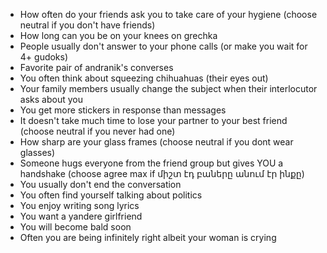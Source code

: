 - How often do your friends ask you to take care of your hygiene (choose neutral if you don't have friends)
- How long can you be on your knees on grechka
- People usually don't answer to your phone calls (or make you wait for 4+ gudoks)
- Favorite pair of andranik's converses
- You often think about squeezing chihuahuas (their eyes out)
- Your family members usually change the subject when their interlocutor asks about you
- You get more stickers in response than messages 
- It doesn't take much time to lose your partner to your best friend (choose neutral if you never had one)
- How sharp are your glass frames (choose neutral if you dont wear glasses)
- Someone hugs everyone from the friend group but gives YOU a handshake (choose agree max if միշտ էդ բաները անում էր ինքը)
- You usually don't end the conversation
- You often find yourself talking about politics
- You enjoy writing song lyrics 
- You want a yandere girlfriend
- You will become bald soon
- Often you are being infinitely right albeit your woman is crying
